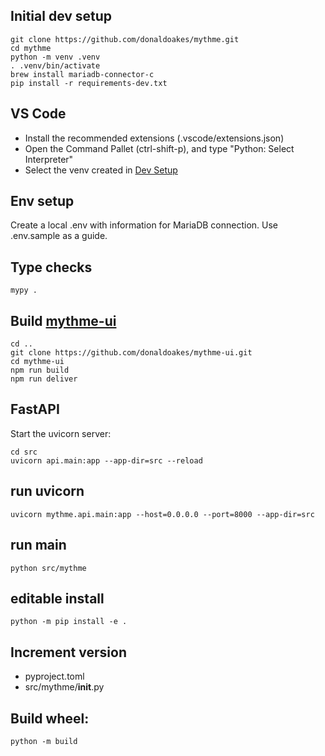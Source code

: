 ## Initial dev setup
```
git clone https://github.com/donaldoakes/mythme.git
cd mythme
python -m venv .venv
. .venv/bin/activate
brew install mariadb-connector-c
pip install -r requirements-dev.txt
```

## VS Code
  - Install the recommended extensions (.vscode/extensions.json)
  - Open the Command Pallet (ctrl-shift-p), and type "Python: Select Interpreter"
  - Select the venv created in [Dev Setup](#dev-setup)

## Env setup
Create a local .env with information for MariaDB connection. Use .env.sample as a guide.

## Type checks
```
mypy .
```

## Build [mythme-ui](https://github.com/donaldoakes/mythme-ui)
```
cd ..
git clone https://github.com/donaldoakes/mythme-ui.git
cd mythme-ui
npm run build
npm run deliver
```

## FastAPI
Start the uvicorn server:
```
cd src
uvicorn api.main:app --app-dir=src --reload
```

## run uvicorn
```
uvicorn mythme.api.main:app --host=0.0.0.0 --port=8000 --app-dir=src
```

## run main
```
python src/mythme
```

## editable install
```
python -m pip install -e .
```

## Increment version
 - pyproject.toml
 - src/mythme/__init__.py

## Build wheel:
```
python -m build
```
